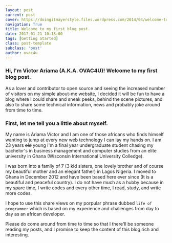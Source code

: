 ```yaml
---
layout: post
current: post
cover: https://doingitmayerstyle.files.wordpress.com/2014/04/welcome-to-my-blog-now-what.jpg
navigation: True
title: Welcome to my first blog post.
date: 2017-01-21 10:18:00
tags: [Getting Started]
class: post-template
subclass: 'post'
author: ovac4u
---
```


###  Hi, I'm Victor Ariama (A.K.A. OVAC4U)! Welcome to my first blog post.

As a lover and contributor to open source and seeing the increased number of visitors on my simple about-me website, I decided it will be fun to have a blog where I could share and sneak peeks, behind the scene pictures, and also to share some technical information, news and probably joke around from time to time.


### First, let me tell you a little about myself.

My name is Ariama Victor and I am one of those africans who finds himself wanting to jump at every new web technology I can lay my hands on. I am 23 years ~~old~~ young I'm a final year undergraduate student chasing my bachelor's in business management and computer studies from an elite university in Ghana (Wisconsin International University Colledge).

I was born into a family of 7 (3 kid sisters, one lovely brother and of course my beautiful mother and an elegant father) in Lagos Nigeria. I moved to Ghana in December 2012 and have been based here ever since (It is a beautiful and peaceful country). I do not have much as a hubby because in my spare time, I write codes and every other time, I read, study, and write more codes.

 I hope to use this share views on my porpular phrase dubbed `life of programmer` which is based on my experience and challenges from day to day as an african developer.

Please do come around from time to time so that I there'll be someone reading my posts, and I promise to keep the content of this blog rich and interesting.
